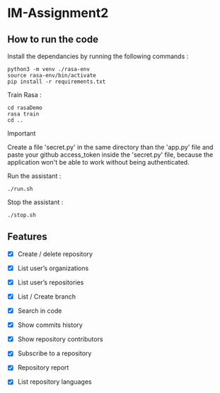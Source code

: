 # IM-Assignment2

## How to run the code

Install the dependancies by running the following commands : 

```
python3 -m venv ./rasa-env
source rasa-env/bin/activate
pip install -r requirements.txt
```

Train Rasa :
```
cd rasaDemo
rasa train
cd ..
```

> [!IMPORTANT]  
> Create a file 'secret.py' in the same directory than the 'app.py' file and paste your github access_token inside the 'secret.py' file, because the application won't be able to work without being authenticated.

Run the assistant : 
```
./run.sh
```

Stop the assistant : 
```
./stop.sh
```

## Features

- [x] Create / delete repository  
- [x] List user’s organizations  
- [x] List user’s repositories  
- [x] List / Create branch  
- [x] Search in code  
- [x] Show commits history  
- [x] Show repository contributors  
- [x] Subscribe to a repository  
- [x] Repository report
- [x] List repository languages


